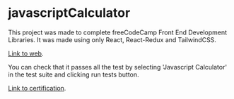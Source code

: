 # javascriptCalculator
This project was made to complete freeCodeCamp Front End Development Libraries. It was made using only React, React-Redux and TailwindCSS.

[Link to web](https://matiastk.github.io/javascriptCalculator).

You can check that it passes all the test by selecting 'Javascript Calculator' in the test suite and clicking run tests button.

[Link to certification](https://www.freecodecamp.org/certification/MatiasTK/front-end-development-libraries).
